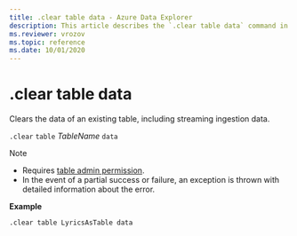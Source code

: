 ```yaml
---
title: .clear table data - Azure Data Explorer
description: This article describes the `.clear table data` command in Azure Data Explorer.
ms.reviewer: vrozov
ms.topic: reference
ms.date: 10/01/2020
---
```

# .clear table data

Clears the data of an existing table, including streaming ingestion data.

`.clear` `table` *TableName* `data` 

> [!NOTE]
>
> * Requires [table admin permission](./access-control/role-based-access-control.md).
> * In the event of a partial success or failure, an exception is thrown with detailed information about the error.

**Example** 

```kusto
.clear table LyricsAsTable data 
```
 

